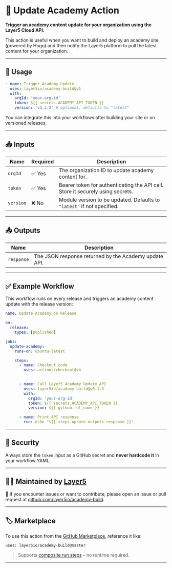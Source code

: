 
# 🏫 Update Academy Action

**Trigger an academy content update for your organization using the Layer5 Cloud API.**

This action is useful when you want to build and deploy an academy site (powered by Hugo) and then notify the Layer5 platform to pull the latest content for your organization.

---

## 🚀 Usage

```yaml
- name: Trigger Academy Update
  uses: layer5io/academy-build@v1
  with:
    orgId: 'your-org-id'
    token: ${{ secrets.ACADEMY_API_TOKEN }}
    version: 'v1.2.3' # optional, defaults to "latest"
```

You can integrate this into your workflows after building your site or on versioned releases.

---

## 📥 Inputs

| Name      | Required | Description                                                                    |
| --------- | -------- | ------------------------------------------------------------------------------ |
| `orgId`   | ✅ Yes    | The organization ID to update academy content for.                             |
| `token`   | ✅ Yes    | Bearer token for authenticating the API call. Store it securely using secrets. |
| `version` | ❌ No     | Module version to be updated. Defaults to `"latest"` if not specified.         |

---

## 📤 Outputs

| Name       | Description                                           |
| ---------- | ----------------------------------------------------- |
| `response` | The JSON response returned by the Academy update API. |

---

## ✅ Example Workflow

This workflow runs on every release and triggers an academy content update with the release version:

```yaml
name: Update Academy on Release

on:
  release:
    types: [published]

jobs:
  update-academy:
    runs-on: ubuntu-latest

    steps:
      - name: Checkout code
        uses: actions/checkout@v4

     
      - name: Call Layer5 Academy Update API
        uses: layer5io/academy-build@v0.1.3
        with:
          orgId: 'your-org-id'
          token: ${{ secrets.ACADEMY_API_TOKEN }}
          version: ${{ github.ref_name }}

      - name: Print API response
        run: echo "${{ steps.update.outputs.response }}"
```

---

## 🔐 Security

Always store the `token` input as a GitHub secret and **never hardcode it** in your workflow YAML.

---

## 🧑‍💻 Maintained by [Layer5](https://layer5.io)

💬 If you encounter issues or want to contribute, please open an issue or pull request at [github.com/layer5io/academy-build](https://github.com/layer5io/academy-build).

---

## 🏷️ Marketplace

To use this action from the [GitHub Marketplace](https://github.com/marketplace/actions), reference it like:

```
uses: layer5io/academy-build@master
```

> Supports [composite run steps](https://docs.github.com/en/actions/creating-actions/creating-a-composite-action) – no runtime required.

---

